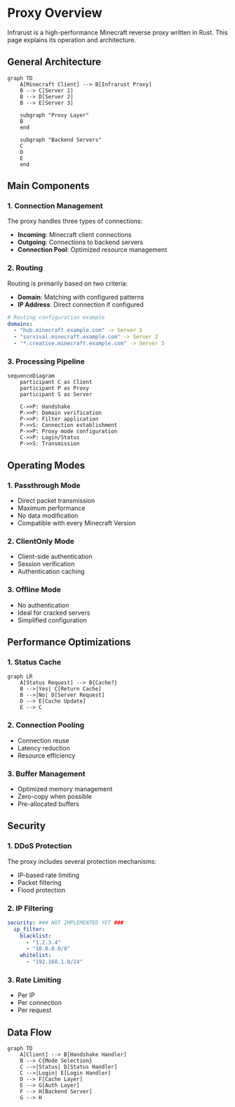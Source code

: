# Proxy Overview

Infrarust is a high-performance Minecraft reverse proxy written in Rust. This page explains its operation and architecture.

## General Architecture

```mermaid
graph TD
    A[Minecraft Client] --> B[Infrarust Proxy]
    B --> C[Server 1]
    B --> D[Server 2]
    B --> E[Server 3]
    
    subgraph "Proxy Layer"
    B
    end
    
    subgraph "Backend Servers"
    C
    D
    E
    end
```

## Main Components

### 1. Connection Management

The proxy handles three types of connections:

- **Incoming**: Minecraft client connections
- **Outgoing**: Connections to backend servers
- **Connection Pool**: Optimized resource management

### 2. Routing

Routing is primarily based on two criteria:

- **Domain**: Matching with configured patterns
- **IP Address**: Direct connection if configured

```yaml
# Routing configuration example
domains:
  - "hub.minecraft.example.com" -> Server 1
  - "survival.minecraft.example.com" -> Server 2
  - "*.creative.minecraft.example.com" -> Server 3
```

### 3. Processing Pipeline

```mermaid
sequenceDiagram
    participant C as Client
    participant P as Proxy
    participant S as Server

    C->>P: Handshake
    P->>P: Domain verification
    P->>P: Filter application
    P->>S: Connection establishment
    P->>P: Proxy mode configuration
    C->>P: Login/Status
    P->>S: Transmission
```

## Operating Modes

### 1. Passthrough Mode

- Direct packet transmission
- Maximum performance
- No data modification
- Compatible with every Minecraft Version

### 2. ClientOnly Mode

- Client-side authentication
- Session verification
- Authentication caching

### 3. Offline Mode

- No authentication
- Ideal for cracked servers
- Simplified configuration

## Performance Optimizations

### 1. Status Cache

```mermaid
graph LR
    A[Status Request] --> B{Cache?}
    B -->|Yes| C[Return Cache]
    B -->|No| D[Server Request]
    D --> E[Cache Update]
    E --> C
```

### 2. Connection Pooling

- Connection reuse
- Latency reduction
- Resource efficiency

### 3. Buffer Management

- Optimized memory management
- Zero-copy when possible
- Pre-allocated buffers

## Security

### 1. DDoS Protection

The proxy includes several protection mechanisms:

- IP-based rate limiting
- Packet filtering
- Flood protection

### 2. IP Filtering

```yaml
security: ### NOT IMPLEMENTED YET ###
  ip_filter:
    blacklist:
      - "1.2.3.4"
      - "10.0.0.0/8"
    whitelist:
      - "192.168.1.0/24"
```

### 3. Rate Limiting

- Per IP
- Per connection
- Per request

## Data Flow

```mermaid
graph TD
    A[Client] --> B[Handshake Handler]
    B --> C{Mode Selection}
    C -->|Status| D[Status Handler]
    C -->|Login| E[Login Handler]
    D --> F[Cache Layer]
    E --> G[Auth Layer]
    F --> H[Backend Server]
    G --> H
```
